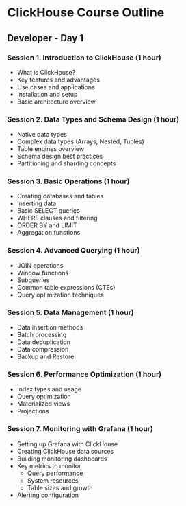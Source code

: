 # ClickHouse Course Outline

## Developer - Day 1
### Session 1. Introduction to ClickHouse (1 hour)
- What is ClickHouse?
- Key features and advantages
- Use cases and applications
- Installation and setup
- Basic architecture overview

### Session 2. Data Types and Schema Design (1 hour)
- Native data types
- Complex data types (Arrays, Nested, Tuples)
- Table engines overview
- Schema design best practices
- Partitioning and sharding concepts

### Session 3. Basic Operations (1 hour)
- Creating databases and tables
- Inserting data
- Basic SELECT queries
- WHERE clauses and filtering
- ORDER BY and LIMIT
- Aggregation functions

### Session 4. Advanced Querying (1 hour)
- JOIN operations
- Window functions
- Subqueries
- Common table expressions (CTEs)
- Query optimization techniques

### Session 5. Data Management (1 hour)
- Data insertion methods
- Batch processing
- Data deduplication
- Data compression
- Backup and Restore

### Session 6. Performance Optimization (1 hour)
- Index types and usage
- Query optimization
- Materialized views
- Projections

### Session 7. Monitoring with Grafana (1 hour)
- Setting up Grafana with ClickHouse
- Creating ClickHouse data sources
- Building monitoring dashboards
- Key metrics to monitor
  - Query performance
  - System resources
  - Table sizes and growth
- Alerting configuration


